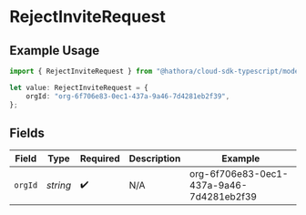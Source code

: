 # RejectInviteRequest

## Example Usage

```typescript
import { RejectInviteRequest } from "@hathora/cloud-sdk-typescript/models/operations";

let value: RejectInviteRequest = {
    orgId: "org-6f706e83-0ec1-437a-9a46-7d4281eb2f39",
};
```

## Fields

| Field                                    | Type                                     | Required                                 | Description                              | Example                                  |
| ---------------------------------------- | ---------------------------------------- | ---------------------------------------- | ---------------------------------------- | ---------------------------------------- |
| `orgId`                                  | *string*                                 | :heavy_check_mark:                       | N/A                                      | org-6f706e83-0ec1-437a-9a46-7d4281eb2f39 |